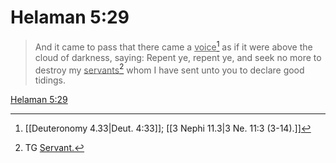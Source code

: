 # Helaman 5:29

> And it came to pass that there came a <u>voice</u>[^a] as if it were above the cloud of darkness, saying: Repent ye, repent ye, and seek no more to destroy my <u>servants</u>[^b] whom I have sent unto you to declare good tidings.

[Helaman 5:29](https://www.churchofjesuschrist.org/study/scriptures/bofm/hel/5?lang=eng&id=p29#p29)


[^a]: [[Deuteronomy 4.33|Deut. 4:33]]; [[3 Nephi 11.3|3 Ne. 11:3 (3-14).]]
[^b]: TG [Servant.](https://www.churchofjesuschrist.org/study/scriptures/tg/servant?lang=eng)
